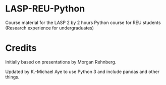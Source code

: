 # LASP-REU-Python
Course material for the LASP 2 by 2 hours Python course for REU students (Research experience for undergraduates)

# Credits
Initially based on presentations by Morgan Rehnberg.

Updated by K.-Michael Aye to use Python 3 and include pandas and other things.

